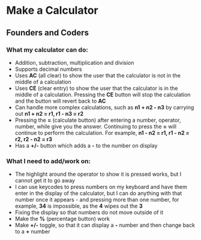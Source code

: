 # Make a Calculator

## __Founders and Coders__

### What my calculator can do:
* Addition, subtraction, multiplication and division
* Supports decimal numbers
* Uses **AC** (all clear) to show the user that the calculator is not in the middle of a calculation
* Uses **CE** (clear entry) to show the user that the calculator is in the middle of a calculation. Pressing the **CE** button will stop the calculation and the button will revert back to **AC**
* Can handle more complex calculations, such as **n1 + n2 - n3** by carrying out **n1 + n2 = r1, r1 - n3 = r2**
* Pressing the **=** (calculate button) after entering a number, operator, number, while give you the answer. Continuing to press the **=** will continue to perform the calculation. For example, **n1 - n2 = r1, r1 - n2 = r2, r2 - n2 = r3**
* Has a **+/-** button which adds a **-** to the number on display
 
### What I need to add/work on:
* The highlight around the operator to show it is pressed works, but I cannot get it to go away
* I can use keycodes to press numbers on my keyboard and have them enter in the display of the calculator, but I can do anything with that number once it appears - and pressing more than one number, for example, **34** is impossible, as the **4** wipes out the **3**
* Fixing the display so that numbers do not move outside of it
* Make the **%** (percentage button) work
* Make **+/-** toggle, so that it can display a **-** number and then change back to a **+** number
